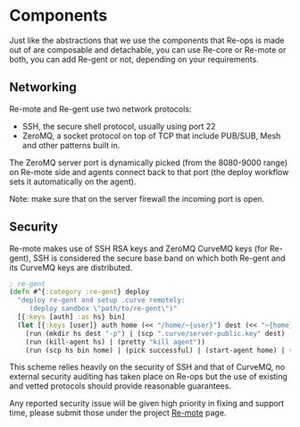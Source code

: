 # Components

Just like the abstractions that we use the components that Re-ops is made out of are composable and detachable, you can use Re-core or Re-mote or both, you can add Re-gent or not, depending on your requirements.


## Networking

Re-mote and Re-gent use two network protocols:

* SSH, the secure shell protocol, usually using port 22
* ZeroMQ, a socket protocol on top of TCP that include PUB/SUB, Mesh and other patterns built in.

The ZeroMQ server port is dynamically picked (from the 8080-9000 range) on Re-mote side and agents connect back to that port (the deploy workflow sets it automatically on the agent).

Note: make sure that on the server firewall the incoming port is open.

## Security

Re-mote makes use of SSH RSA keys and ZeroMQ CurveMQ keys (for Re-gent), SSH is considered the secure base band on which both Re-gent and its CurveMQ keys are distributed.


```clojure
; re-gent
(defn #^{:category :re-gent} deploy
  "deploy re-gent and setup .curve remotely:
     (deploy sandbox \"path/to/re-gent\")"
  [{:keys [auth] :as hs} bin]
  (let [{:keys [user]} auth home (<< "/home/~{user}") dest (<< "~{home}/.curve")]
    (run (mkdir hs dest "-p") | (scp ".curve/server-public.key" dest) | (pretty "curve copy"))
    (run (kill-agent hs) | (pretty "kill agent"))
    (run (scp hs bin home) | (pick successful) | (start-agent home) | (pretty "scp"))))


```

This scheme relies heavily on the security of SSH and that of CurveMQ, no external security auditing has taken place on Re-ops but the use of existing and vetted protocols should provide reasonable guarantees.

Any reported security issue will be given high priority in fixing and support time, please submit those under the project [Re-mote](https://github.com/re-ops/re-mote) page.


